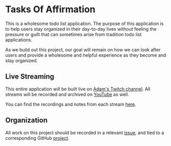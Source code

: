 # Tasks Of Affirmation

This is a wholesome todo list application. The purpose of this application is to help users
stay organized in their day-to-day lives without feeling the pressure or guilt that can sometimes
arise from tradition todo list applications.

As we build out this project, our goal will remain on how we can look after users and provide a wholesome
and helpful experience as they become and stay organized. 

## Live Streaming

This entire application will be built live on [Adam's Twitch channel](https://twitch.tv/adammc331).
All streams will be recorded and archived on [YouTube](https://youtube.com/AdamMcNeilly) as well.

You can find the recordings and notes from each stream [here](StreamHistory.md). 

## Organization

All work on this project should be recorded in a relevant [issue](https://github.com/AdamMc331/TOA/issues),
and tied to a corresponding GitHub [project](https://github.com/AdamMc331/TOA/projects).